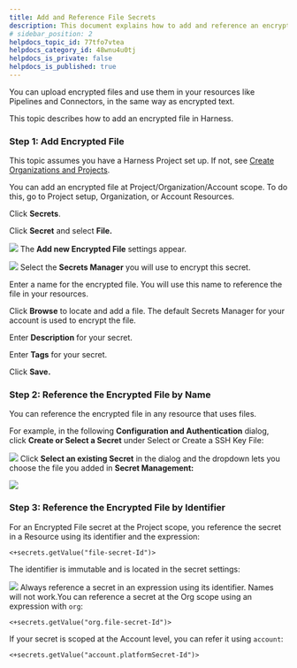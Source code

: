 ```yaml
---
title: Add and Reference File Secrets
description: This document explains how to add and reference an encrypted file secret.
# sidebar_position: 2
helpdocs_topic_id: 77tfo7vtea
helpdocs_category_id: 48wnu4u0tj
helpdocs_is_private: false
helpdocs_is_published: true
---
```


You can upload encrypted files and use them in your resources like Pipelines and Connectors, in the same way as encrypted text.

This topic describes how to add an encrypted file in Harness.


### Step 1: Add Encrypted File

This topic assumes you have a Harness Project set up. If not, see [Create Organizations and Projects](../organizations-and-projects/create-an-organization.md).

You can add an encrypted file at Project/Organization/Account scope. To do this, go to Project setup, Organization, or Account Resources.

Click **Secrets**.

Click **Secret** and select **File.**

![](./static/add-file-secrets-55.png)
The **Add new Encrypted File** settings appear.

![](./static/add-file-secrets-56.png)
Select the **Secrets Manager** you will use to encrypt this secret.

Enter a name for the encrypted file. You will use this name to reference the file in your resources.

Click **Browse** to locate and add a file. The default Secrets Manager for your account is used to encrypt the file.

Enter **Description** for your secret.

Enter **Tags** for your secret.

Click **Save.**

### Step 2: Reference the Encrypted File by Name

You can reference the encrypted file in any resource that uses files.

For example, in the following **Configuration and Authentication** dialog, click **Create or Select a Secret** under Select or Create a SSH Key File:

![](./static/add-file-secrets-57.png)
Click **Select an existing Secret** in the dialog and the dropdown lets you choose the file you added in **Secret Management:**

![](./static/add-file-secrets-58.png)
### Step 3: Reference the Encrypted File by Identifier

For an Encrypted File secret at the Project scope, you reference the secret in a Resource using its identifier and the expression: 


```
<+secrets.getValue("file-secret-Id")>
```
The identifier is immutable and is located in the secret settings:

![](./static/add-file-secrets-59.png)
Always reference a secret in an expression using its identifier. Names will not work.You can reference a secret at the Org scope using an expression with `org`:


```
<+secrets.getValue("org.file-secret-Id")>
```
If your secret is scoped at the Account level, you can refer it using `account`:


```
<+secrets.getValue("account.platformSecret-Id")>
```
